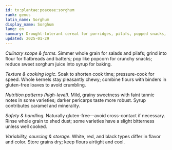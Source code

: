 ```yaml
---
id: tx:plantae:poaceae:sorghum
rank: genus
latin_name: Sorghum
display_name: Sorghum
lang: en
summary: Drought-tolerant cereal for porridges, pilafs, popped snacks, syrups, and gluten-free flours; also cooked as whole grain with a pleasantly chewy bite.
updated: 2025-01-29
---
```


_Culinary scope & forms._ Simmer whole grain for salads and pilafs; grind into flour for flatbreads and batters; pop like popcorn for crunchy snacks; reduce sweet sorghum juice into syrup for baking.

_Texture & cooking logic._ Soak to shorten cook time; pressure-cook for speed. Whole kernels stay pleasantly chewy; combine flours with binders in gluten-free loaves to avoid crumbling.

_Nutrition patterns (high-level)._ Mild, grainy sweetness with faint tannic notes in some varieties; darker pericarps taste more robust. Syrup contributes caramel and minerality.

_Safety & handling._ Naturally gluten-free—avoid cross-contact if necessary. Rinse whole grain to shed dust; some varieties have a slight bitterness unless well cooked.

_Variability, sourcing & storage._ White, red, and black types differ in flavor and color. Store grains dry; keep flours airtight and cool.
